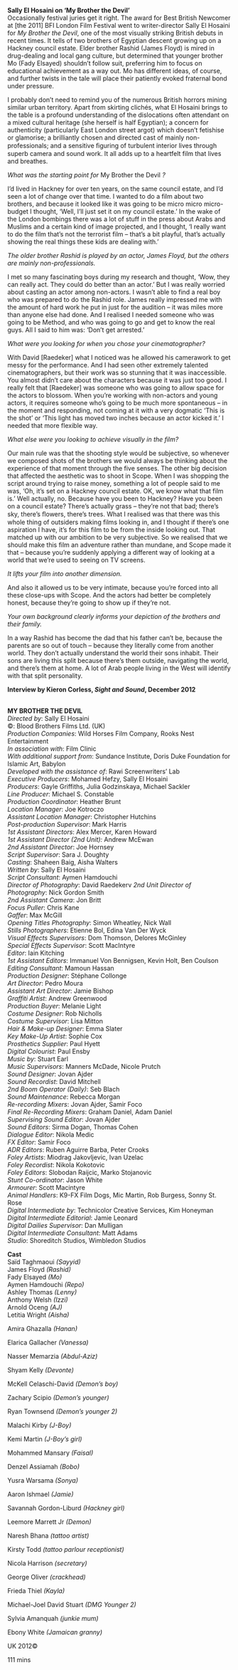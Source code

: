 
**Sally El Hosaini on ‘My Brother the Devil’**  
Occasionally festival juries get it right. The award for Best British Newcomer at [the 2011] BFI London Film Festival went to writer-director Sally El Hosaini for _My Brother the Devil_, one of the most visually striking British debuts in recent times. It tells of two brothers of Egyptian descent growing up on a Hackney council estate. Elder brother Rashid (James Floyd) is mired in drug-dealing and local gang culture, but determined that younger brother Mo (Fady Elsayed) shouldn’t follow suit, preferring him to focus on educational achievement as a way out. Mo has different ideas, of course, and further twists in the tale will place their patiently evoked fraternal bond under pressure.

I probably don’t need to remind you of the numerous British horrors mining similar urban territory. Apart from skirting clichés, what El Hosaini brings to the table is a profound understanding of the dislocations often attendant on a mixed cultural heritage (she herself is half Egyptian); a concern for authenticity (particularly East London street argot) which doesn’t fetishise or glamorise; a brilliantly chosen and directed cast of mainly non-professionals; and a sensitive ﬁguring of turbulent interior lives through superb camera and sound work. It all adds up to a heartfelt film that lives and breathes.

_What was the starting point for_ My Brother the Devil _?_

I’d lived in Hackney for over ten years, on the same council estate, and I’d seen a lot of change over that time. I wanted to do a film about two brothers, and because it looked like it was going to be micro micro micro-budget I thought, ‘Well, I’ll just set it on my council estate.’ In the wake of the London bombings there was a lot of stuff in the press about Arabs and Muslims and a certain kind of image projected, and I thought, ‘I really want to do the film that’s not the terrorist film – that’s a bit playful, that’s actually showing the real things these kids are dealing with.’

_The older brother Rashid is played by an actor, James Floyd, but the others are mainly non-professionals._

I met so many fascinating boys during my research and thought, ‘Wow, they can really act. They could do better than an actor.’ But I was really worried about casting an actor among non-actors. I wasn’t able to find a real boy who was prepared to do the Rashid role. James really impressed me with the amount of hard work he put in just for the audition – it was miles more than anyone else had done. And I realised I needed someone who was going to be Method, and who was going to go and get to know the real guys. All I said to him was: ‘Don’t get arrested.’

_What were you looking for when you chose your cinematographer?_

With David [Raedeker] what I noticed was he allowed his camerawork to get messy for the performance. And I had seen other extremely talented cinematographers, but their work was so stunning that it was inaccessible. You almost didn’t care about the characters because it was just too good. I really felt that [Raedeker] was someone who was going to allow space for the actors to blossom. When you’re working with non-actors and young actors, it requires someone who’s going to be much more spontaneous – in the moment and responding, not coming at it with a very dogmatic ‘This is the shot’ or ‘This light has moved two inches because an actor kicked it.’ I needed that more flexible way.

_What else were you looking to achieve visually in the film?_

Our main rule was that the shooting style would be subjective, so whenever we composed shots of the brothers we would always be thinking about the experience of that moment through the five senses. The other big decision that affected the aesthetic was to shoot in Scope. When I was shopping the script around trying to raise money, something a lot of people said to me was, ‘Oh, it’s set on a Hackney council estate. OK, we know what that film is.’ Well actually, no. Because have you been to Hackney? Have you been on a council estate? There’s actually grass – they’re not that bad; there’s sky, there’s ﬂowers, there’s trees. What I realised was that there was this whole thing of outsiders making films looking in, and I thought if there’s one aspiration I have, it’s for this film to be from the inside looking out. That matched up with our ambition to be very subjective. So we realised that we should make this film an adventure rather than mundane, and Scope made it that – because you’re suddenly applying a different way of looking at a world that we’re used to seeing on TV screens.

_It lifts your film into another dimension._

And also it allowed us to be very intimate, because you’re forced into all these close-ups with Scope. And the actors had better be completely honest, because they’re going to show up if they’re not.

_Your own background clearly informs your depiction of the brothers and  their family._

In a way Rashid has become the dad that his father can’t be, because the parents are so out of touch – because they literally come from another world. They don’t actually understand the world their sons inhabit. Their sons are living this split because there’s them outside, navigating the world, and there’s them at home. A lot of Arab people living in the West will identify with that split personality.

**Interview by Kieron Corless, _Sight and Sound_, December 2012**
<br><br>

**MY BROTHER THE DEVIL**<br>
_Directed by_: Sally El Hosaini<br>
©: Blood Brothers Films Ltd. (UK)<br>
_Production Companies_:  Wild Horses Film Company,  Rooks Nest Entertainment<br>
_In association with_: Film Clinic<br>
_With additional support from_: Sundance Institute, Doris Duke Foundation for Islamic Art, Babylon<br>
_Developed with the assistance of_:  Rawi Screenwriters’ Lab<br>
_Executive Producers_: Mohamed Hefzy,  Sally El Hosaini<br>
_Producers_: Gayle Griffiths, Julia Godzinskaya, Michael Sackler<br>
_Line Producer_: Michael S. Constable<br>
_Production Coordinator_: Heather Brunt<br>
_Location Manager_: Joe Kotroczo<br>
_Assistant Location Manager_: Christopher Hutchins<br>
_Post-production Supervisor_: Mark Harris<br>
_1st Assistant Directors_: Alex Mercer, Karen Howard<br>
_1st Assistant Director (2nd Unit):_ Andrew McEwan<br>
_2nd Assistant Director_: Joe Hornsey<br>
_Script Supervisor_: Sara J. Doughty<br>
_Casting_: Shaheen Baig, Aisha Walters<br>
_Written by_: Sally El Hosaini<br>
_Script Consultant_: Aymen Hamdouchi<br>
_Director of Photography_: David Raedekerv
_2nd Unit Director of Photography_:  Nick Gordon Smith<br>
_2nd Assistant Camera_: Jon Britt<br>
_Focus Puller_: Chris Kane<br>
_Gaffer_: Max McGill<br>
_Opening Titles Photography_: Simon Wheatley,  Nick Wall<br>
_Stills Photographers_: Etienne Bol,  Edina Van Der Wyck<br>
_Visual Effects Supervisors_: Dom Thomson,  Delores McGinley<br>
_Special Effects Supervisor_: Scott MacIntyre<br>
_Editor_: Iain Kitching<br>
_1st Assistant Editors_: Immanuel Von Bennigsen, Kevin Holt, Ben Coulson<br>
_Editing Consultant_: Mamoun Hassan<br>
_Production Designer_: Stéphane Collonge<br>
_Art Director_: Pedro Moura<br>
_Assistant Art Director_: Jamie Bishop<br>
_Graffiti Artist_: Andrew Greenwood<br>
_Production Buyer_: Melanie Light<br>
_Costume Designer_: Rob Nicholls<br>
_Costume Supervisor_: Lisa Mitton<br>
_Hair & Make-up Designer_: Emma Slater<br>
_Key Make-Up Artist_: Sophie Cox<br>
_Prosthetics Supplier_: Paul Hyett<br>
_Digital Colourist_: Paul Ensby<br>
_Music by_: Stuart Earl<br>
_Music Supervisors_: Manners McDade,  Nicole Prutch<br>
_Sound Designer_: Jovan Ajder<br>
_Sound Recordist_: David Mitchell<br>
_2nd Boom Operator (Daily)_: Seb Blach<br>
_Sound Maintenance_: Rebecca Morgan<br>
_Re-recording Mixers_: Jovan Ajder, Samir Foco<br>
_Final Re-Recording Mixers_: Graham Daniel, Adam Daniel<br>
_Supervising Sound Editor_: Jovan Ajder<br>
_Sound Editors_: Sirma Dogan, Thomas Cohen<br>
_Dialogue Editor_: Nikola Medic<br>
_FX Editor_: Samir Foco<br>
_ADR Editors_: Ruben Aguirre Barba, Peter Crooks<br>
_Foley Artists_: Miodrag Jakovljevic, Ivan Uzelac<br>
_Foley Recordist_: Nikola Kokotovic<br>
_Foley Editors_: Slobodan Raijcic, Marko Stojanovic<br>
_Stunt Co-ordinator_: Jason White<br>
_Armourer_: Scott Macintyre<br>
_Animal Handlers_: K9-FX Film Dogs, Mic Martin,  Rob Burgess, Sonny St. Rose<br>
_Digital Intermediate by_:  Technicolor Creative Services, Kim Honeyman<br>
_Digital Intermediate Editorial_: Jamie Leonard<br>
_Digital Dailies Supervisor_: Dan Mulligan<br>
_Digital Intermediate Consultant_: Matt Adams<br>
_Studio_: Shoreditch Studios, Wimbledon Studios<br>

**Cast**<br>
Saïd Taghmaoui _(Sayyid)_<br>
James Floyd _(Rashid)_<br>
Fady Elsayed _(Mo)_<br>
Aymen Hamdouchi _(Repo)_<br>
Ashley Thomas _(Lenny)_<br>
Anthony Welsh _(Izzi)_<br>
Arnold Oceng _(AJ)_<br>
Letitia Wright _(Aisha)_<br>

Amira Ghazalla _(Hanan)_<br>

Elarica Gallacher _(Vanessa)_<br>

Nasser Memarzia _(Abdul-Aziz)_<br>

Shyam Kelly _(Devonte)_<br>

McKell Celaschi-David _(Demon’s boy)_<br>

Zachary Scipio _(Demon’s younger)_<br>

Ryan Townsend _(Demon’s younger 2)_<br>

Malachi Kirby _(J-Boy)_<br>

Kemi Martin _(J-Boy’s girl)_<br>

Mohammed Mansary _(Faisal)_<br>

Denzel Assiamah _(Bobo)_<br>

Yusra Warsama _(Sonya)_<br>

Aaron Ishmael _(Jamie)_<br>

Savannah Gordon-Liburd _(Hackney girl)_<br>

Leemore Marrett Jr _(Demon)_<br>

Naresh Bhana _(tattoo artist)_<br>

Kirsty Todd _(tattoo parlour receptionist)_<br>

Nicola Harrison _(secretary)_<br>

George Oliver _(crackhead)_<br>

Frieda Thiel _(Kayla)_<br>

Michael-Joel David Stuart _(DMG Younger 2)_<br>

Sylvia Amanquah _(junkie mum)_<br>

Ebony White _(Jamaican granny)_<br>

UK 2012©<br>

111 mins<br>
<br>
<!--stackedit_data:
eyJoaXN0b3J5IjpbLTExOTE2ODgzMjUsLTEzMjAxNTU3NzldfQ
==
-->